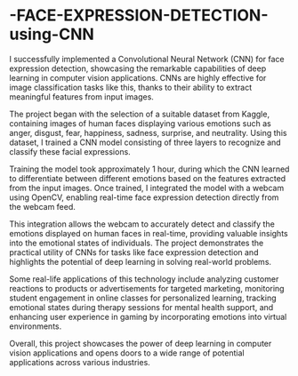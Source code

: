 # -FACE-EXPRESSION-DETECTION-using-CNN
I successfully implemented a Convolutional Neural Network (CNN) for face expression detection, showcasing the remarkable capabilities of deep learning in computer vision applications. CNNs are highly effective for image classification tasks like this, thanks to their ability to extract meaningful features from input images.

The project began with the selection of a suitable dataset from Kaggle, containing images of human faces displaying various emotions such as anger, disgust, fear, happiness, sadness, surprise, and neutrality. Using this dataset, I trained a CNN model consisting of three layers to recognize and classify these facial expressions.

Training the model took approximately 1 hour, during which the CNN learned to differentiate between different emotions based on the features extracted from the input images. Once trained, I integrated the model with a webcam using OpenCV, enabling real-time face expression detection directly from the webcam feed.

This integration allows the webcam to accurately detect and classify the emotions displayed on human faces in real-time, providing valuable insights into the emotional states of individuals. The project demonstrates the practical utility of CNNs for tasks like face expression detection and highlights the potential of deep learning in solving real-world problems.

Some real-life applications of this technology include analyzing customer reactions to products or advertisements for targeted marketing, monitoring student engagement in online classes for personalized learning, tracking emotional states during therapy sessions for mental health support, and enhancing user experience in gaming by incorporating emotions into virtual environments.

Overall, this project showcases the power of deep learning in computer vision applications and opens doors to a wide range of potential applications across various industries.





